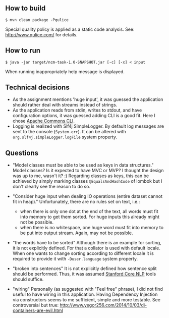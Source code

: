 ## How to build

  `$ mvn clean package -Pqulice`

Special quality policy is applied as a static code analysis. See:
http://www.qulice.com/ for details.

## How to run

  `$ java -jar target/ncm-task-1.0-SNAPSHOT.jar [-c] [-x] < input`

When running inappropriately help message is displayed.

## Technical decisions

* As the assignment mentions 'huge input', it was guessed the application
should rather deal with streams instead of strings.
* As the application reads from stdin, writes to stdout, and have
configuration options, it was guessed adding CLI is a good fit.
Here I chose [Apache Commons CLI](https://commons.apache.org/proper/commons-cli/).
* Logging is realized with Slf4j SimpleLogger. By default log
messages are sent to the console (`System.err`). It can be altered
with `org.slf4j.simpleLogger.logFile` system property.

## Questions

* "Model classes must be able to be used as keys in data structures."
Model classes? Is it expected to have MVC or MVP? I thought the design was
up to me, wasn't it? :)
Regarding classes as keys, this can be achieved by simply marking classes
`@EqualsAndHashCode` of lombok but I don't clearly see the reason to do so.

* "Consider huge input when dealing IO operations (entire dataset cannot
fit in heap)."
Unfortunately, there are no rules set on text, i.e.:
  * when there is only one dot at the end of the text,
all words must fit into memory to get them sorted. For huge inputs this
already might not be possible.
  * when there is no whitespace, one huge word must fit into memory to be
put into output stream. Again, may not be possible.

* "the words have to be sorted"
Although there is an example for sorting, it is not explicitly defined.
For that a collator is used with default locale. When one wants to change
sorting according to different locale it is required to provide it with
`-Duser.language` system property.

* "broken into sentences"
It is not explicitly defined how sentence split should be performed. Thus,
it was assumed
[Stanford Core NLP](http://nlp.stanford.edu/software/corenlp.shtml) tools
should suffice.

* "wiring"
Personally (as suggested with "Feel free" phrase), I did not find useful
to have wiring in this application. Having Dependency Injection
via constructors seems to me sufficient, simple and more testable.
See controversial but true:
http://www.yegor256.com/2014/10/03/di-containers-are-evil.html
